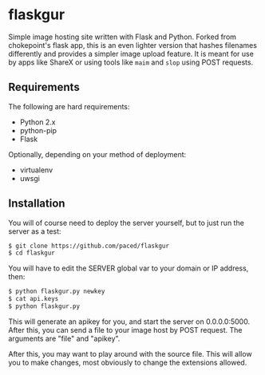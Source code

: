# flaskgur

Simple image hosting site written with Flask and Python. Forked from chokepoint's flask app, this is an even lighter version that hashes filenames differently and provides a simpler image upload feature. It is meant for use by apps like ShareX or using tools like `maim` and `slop` using POST requests.

## Requirements

The following are hard requirements:

- Python 2.x
- python-pip
- Flask

Optionally, depending on your method of deployment:

- virtualenv
- uwsgi

## Installation

You will of course need to deploy the server yourself, but to just run the server as a test:

```sh
$ git clone https://github.com/paced/flaskgur
$ cd flaskgur
```

You will have to edit the SERVER global var to your domain or IP address, then:

```sh
$ python flaskgur.py newkey
$ cat api.keys
$ python flaskgur.py
```

This will generate an apikey for you, and start the server on 0.0.0.0:5000. After this, you can send a file to your image host by POST request. The arguments are "file" and "apikey".

After this, you may want to play around with the source file. This will allow you to make changes, most obviously to change the extensions allowed.
